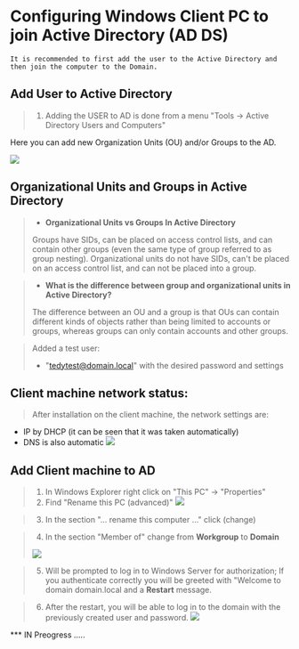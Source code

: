 # Configuring Windows Client PC to join Active Directory (AD DS)

``It is recommended to first add the user to the Active Directory and then join the computer to the Domain.`` 

## Add User to Active Directory
> 1) Adding the USER to AD is done from a menu "Tools -> Active Directory Users and Computers"


Here you can add new Organization Units (OU) and/or Groups to the AD.

![](https://www.bachvarova.com/__git/install_windows_server_virtualbox/ad_add_usr.jpg)

## Organizational Units and Groups in Active Directory
>* **Organizational Units vs Groups In Active Directory**
> 
> Groups have SIDs, can be placed on access control lists, and can contain other groups (even the same type of group referred to as group nesting). 
> Organizational units do not have SIDs, can't be placed on an access control list, and can not be placed into a group.

>* **What is the difference between group and organizational units in Active Directory?**
> 
> The difference between an OU and a group is that OUs can contain different kinds of objects rather than being limited to accounts or groups, whereas groups can only contain accounts and other groups.

> Аdded a test user: 
> * "tedytest@domain.local" with the desired password and settings


## Client machine network status:

> After installation on the client machine, the network settings are:
- IP by DHCP (it can be seen that it was taken automatically)
- DNS is also automatic
  ![](https://www.bachvarova.com/__git/install_windows_server_virtualbox/client_pc_net_status.jpg)

## Add Client machine to AD 

> 1) In Windows Explorer right click on "This PC" -> "Properties"
> 2) Find "Rename this PC (advanced)"
     ![](https://www.bachvarova.com/__git/install_windows_server_virtualbox/client_pc_step01.jpg)

> 3) In the section "... rename this computer ..." click (change)


> 4) In the section "Member of" change from **Workgroup** to **Domain**
> 
>  ![](https://www.bachvarova.com/__git/install_windows_server_virtualbox/client_pc_step02.jpg)
 
> 5) Will be prompted to log in to Windows Server for authorization;
> If you authenticate correctly you will be greeted with "Welcome to domain domain.local and a **Restart** message.

> 6) After the restart, you will be able to log in to the domain with the previously created user and password.
     ![](https://www.bachvarova.com/__git/install_windows_server_virtualbox/client_pc_step03.jpg)


*** IN Preogress ..... 